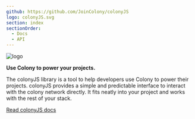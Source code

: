 ```yaml
---
github: https://github.com/JoinColony/colonyJS
logo: colonyJS.svg
section: index
sectionOrder:
  - Docs
  - API
---
```


![logo](https://raw.githubusercontent.com/JoinColony/colonyJS/master/docs/img/colonyJS_combomark.svg?sanitize=true)

**Use Colony to power your projects.**

The colonyJS library is a tool to help developers use Colony to power their projects. colonyJS provides a simple and predictable interface to interact with the colony network directly. It fits neatly into your project and works with the rest of your stack.

[Read colonyJS docs](/colonyjs/docs-overview/ "Docs")

